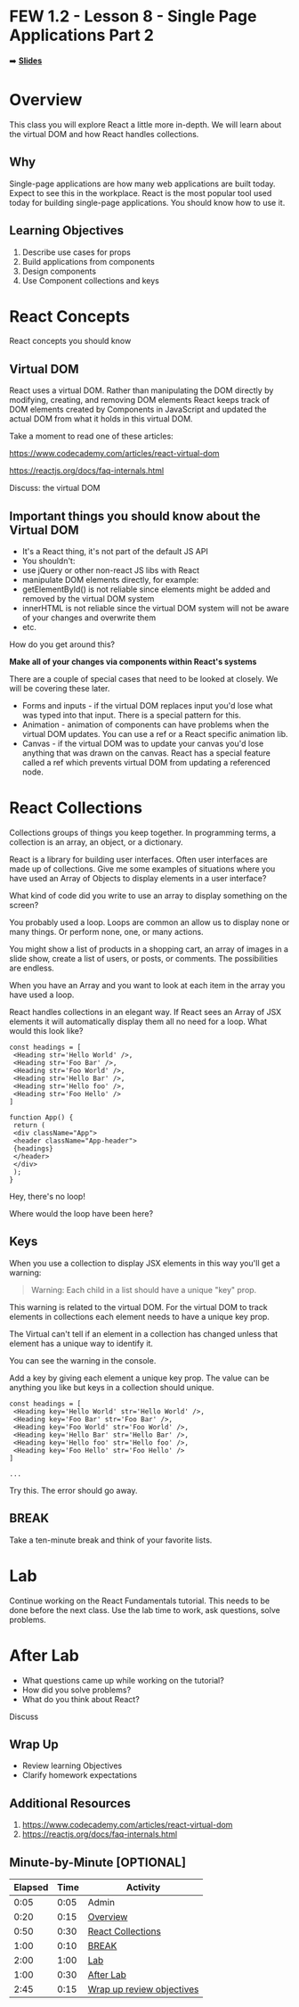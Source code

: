 <!-- .slide: data-background="./Images/header.svg" data-background-repeat="none" data-background-size="40% 40%" data-background-position="center 10%" class="header" -->
# FEW 1.2 - Lesson 8 - Single Page Applications Part 2

<!-- Put a link to the slides so that students can find them -->

➡️ [**Slides**](/Syllabus-Template/Slides/Lesson1.html ':ignore')

<!-- > -->

# Overview

This class you will explore React a little more in-depth. We will learn about the virtual DOM and how React handles collections. 

<!-- > -->

## Why

Single-page applications are how many web applications are built today. Expect to see this in the workplace. React is the most popular tool used today for building single-page applications. You should know how to use it. 

<!-- > -->

## Learning Objectives

1. Describe use cases for props
1. Build applications from components 
1. Design components 
1. Use Component collections and keys

<!-- > -->

# React Concepts

React concepts you should know

<!-- > -->

## Virtual DOM 

React uses a virtual DOM. Rather than manipulating the DOM directly by modifying, creating, and removing DOM elements React keeps track of DOM elements created by Components in JavaScript and updated the actual DOM from what it holds in this virtual DOM. 

Take a moment to read one of these articles: 

https://www.codecademy.com/articles/react-virtual-dom

https://reactjs.org/docs/faq-internals.html

Discuss: the virtual DOM

<!-- v -->

## Important things you should know about the Virtual DOM

- It's a React thing, it's not part of the default JS API
- You shouldn't: 
 - use jQuery or other non-react JS libs with React
 - manipulate DOM elements directly, for example: 
 - getElementById() is not reliable since elements might be added and removed by the virtual DOM system
 - innerHTML is not reliable since the virtual DOM system will not be aware of your changes and overwrite them
 - etc.

How do you get around this? 

**Make all of your changes via components within React's systems**

There are a couple of special cases that need to be looked at closely. We will be covering these later. 

- Forms and inputs - if the virtual DOM replaces input you'd lose what was typed into that input. There is a special pattern for this. 
- Animation - animation of components can have problems when the virtual DOM updates. You can use a ref or a React specific animation lib. 
- Canvas - if the virtual DOM was to update your canvas you'd lose anything that was drawn on the canvas. React has a special feature called a ref which prevents virtual DOM from updating a referenced node. 

<!-- v -->

# React Collections

Collections groups of things you keep together. In programming terms, a collection is an array, an object, or a dictionary. 

React is a library for building user interfaces. Often user interfaces are made up of collections. Give me some examples of situations where you have used an Array of Objects to display elements in a user interface? 

<!-- > -->

What kind of code did you write to use an array to display something on the screen? 

<!-- > -->

You probably used a loop. Loops are common an allow us to display none or many things. Or perform none, one, or many actions. 

You might show a list of products in a shopping cart, an array of images in a slide show, create a list of users, or posts, or comments. The possibilities are endless. 

When you have an Array and you want to look at each item in the array you have used a loop. 

<!-- > -->

React handles collections in an elegant way. If React sees an Array of JSX elements it will automatically display them all no need for a loop. What would this look like? 

```JS
const headings = [
 <Heading str='Hello World' />,
 <Heading str='Foo Bar' />,
 <Heading str='Foo World' />,
 <Heading str='Hello Bar' />,
 <Heading str='Hello foo' />,
 <Heading str='Foo Hello' />
]

function App() {
 return (
 <div className="App">
 <header className="App-header">
 {headings}
 </header>
 </div>
 );
}
```

Hey, there's no loop! 

Where would the loop have been here?

## Keys 

When you use a collection to display JSX elements in this way you'll get a warning: 

> Warning: Each child in a list should have a unique "key" prop.

This warning is related to the virtual DOM. For the virtual DOM to track elements in collections each element needs to have a unique key prop. 

The Virtual can't tell if an element in a collection has changed unless that element has a unique way to identify it. 

You can see the warning in the console. 

Add a key by giving each element a unique key prop. The value can be anything you like but keys in a collection should unique. 

```JS
const headings = [
 <Heading key='Hello World' str='Hello World' />,
 <Heading key='Foo Bar' str='Foo Bar' />,
 <Heading key='Foo World' str='Foo World' />,
 <Heading key='Hello Bar' str='Hello Bar' />,
 <Heading key='Hello foo' str='Hello foo' />,
 <Heading key='Foo Hello' str='Foo Hello' />
]

...
```

Try this. The error should go away. 

<!-- .slide: data-background="#087CB8" -->
## BREAK

Take a ten-minute break and think of your favorite lists. 

<!-- > -->

# Lab

Continue working on the React Fundamentals tutorial. This needs to be done before the next class. Use the lab time to work, ask questions, solve problems. 

<!-- v -->

# After Lab

- What questions came up while working on the tutorial? 
- How did you solve problems? 
- What do you think about React? 

Discuss

<!-- v -->

## Wrap Up

- Review learning Objectives
- Clarify homework expectations

<!-- > -->

## Additional Resources

1. https://www.codecademy.com/articles/react-virtual-dom
1. https://reactjs.org/docs/faq-internals.html


<!-- > -->

## Minute-by-Minute [OPTIONAL]

| **Elapsed** | **Time** | **Activity** |
| ----------- | --------- | ------------ |
| 0:05 | 0:05 | Admin |
| 0:20 | 0:15 | [Overview](#overview) |
| 0:50 | 0:30 | [React Collections](#react-collection) |
| 1:00 | 0:10 | [BREAK](#break) |
| 2:00 | 1:00 | [Lab](#lab) |
| 1:00 | 0:30 | [After Lab](#after-lab) |
| 2:45 | 0:15 | [Wrap up review objectives](#wrap-up) |

